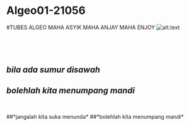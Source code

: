 # Algeo01-21056

#TUBES ALGEO MAHA ASYIK MAHA ANJAY MAHA ENJOY
![alt.text](https://github.com/egijago/-/blob/main/WhatsApp%20Image%202022-09-25%20at%2020.41.47.jpeg)

<p>&nbsp;</p>
<p>&nbsp;</p>

## *bila ada sumur disawah*
## *bolehlah kita menumpang mandi*
<p>&nbsp;</p>
##*jangalah kita suka menunda*
##*bolehlah kita menumpang mandi*
